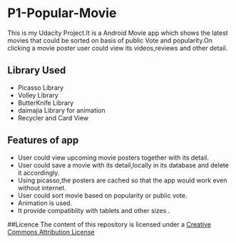 # P1-Popular-Movie

This is my Udacity Project.It is a Android Movie app which shows the latest movies that could be sorted on basis of public Vote 
and popularity.On clicking a movie poster user could view its videos,reviews and other detail.

## Library Used
- Picasso Library
- Volley Library
- ButterKnife Library
- daimajia Library for animation
- Recycler and Card View

## Features of app
 - User could view upcoming movie posters together with its detail.
 - User could save a movie with its detail,locally in its database and delete it accordingly.
 - Using picasso,the posters are cached so that the app would work even without internet.
 - User could sort movie based on popularity or public vote.
 - Animation is used.
 - It provide compatiblity with tablets and other sizes .
 
##Licence
The content of this repository is licensed under a [Creative Commons Attribution License](http://creativecommons.org/licenses/by/3.0/us/)

 

